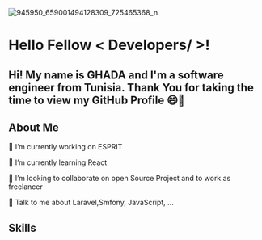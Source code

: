 ![945950_659001494128309_725465368_n](https://user-images.githubusercontent.com/8843846/156761310-07ee8d18-e322-4ea5-83d3-c8e697d6ee11.jpg)

# Hello Fellow < Developers/ >! 
## Hi! My name is GHADA and I'm a software engineer from Tunisia. Thank You for taking the time to view my GitHub Profile 😄👋

## About Me

🔭 I’m currently working on ESPRIT

🌱 I’m currently learning React

👯 I’m looking to collaborate on open Source Project and to work as freelancer

💬 Talk to me about Laravel,Smfony, JavaScript, ...

## Skills 
        
